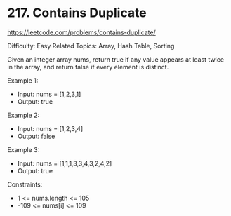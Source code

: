 # 217. Contains Duplicate

https://leetcode.com/problems/contains-duplicate/

Difficulty: Easy
Related Topics: Array, Hash Table, Sorting

Given an integer array nums, return true if any value appears at least twice in the array, and return false if every element is distinct.

Example 1:
- Input: nums = [1,2,3,1]
- Output: true

Example 2:
- Input: nums = [1,2,3,4]
- Output: false

Example 3:
- Input: nums = [1,1,1,3,3,4,3,2,4,2]
- Output: true

Constraints:
  - 1 <= nums.length <= 105
  - -109 <= nums[i] <= 109

